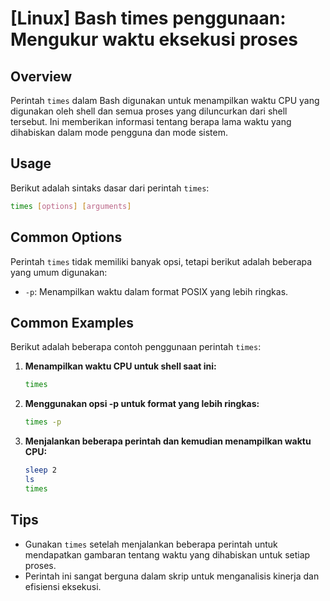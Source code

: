 # [Linux] Bash times penggunaan: Mengukur waktu eksekusi proses

## Overview
Perintah `times` dalam Bash digunakan untuk menampilkan waktu CPU yang digunakan oleh shell dan semua proses yang diluncurkan dari shell tersebut. Ini memberikan informasi tentang berapa lama waktu yang dihabiskan dalam mode pengguna dan mode sistem.

## Usage
Berikut adalah sintaks dasar dari perintah `times`:

```bash
times [options] [arguments]
```

## Common Options
Perintah `times` tidak memiliki banyak opsi, tetapi berikut adalah beberapa yang umum digunakan:
- `-p`: Menampilkan waktu dalam format POSIX yang lebih ringkas.

## Common Examples
Berikut adalah beberapa contoh penggunaan perintah `times`:

1. **Menampilkan waktu CPU untuk shell saat ini:**
   ```bash
   times
   ```

2. **Menggunakan opsi -p untuk format yang lebih ringkas:**
   ```bash
   times -p
   ```

3. **Menjalankan beberapa perintah dan kemudian menampilkan waktu CPU:**
   ```bash
   sleep 2
   ls
   times
   ```

## Tips
- Gunakan `times` setelah menjalankan beberapa perintah untuk mendapatkan gambaran tentang waktu yang dihabiskan untuk setiap proses.
- Perintah ini sangat berguna dalam skrip untuk menganalisis kinerja dan efisiensi eksekusi.